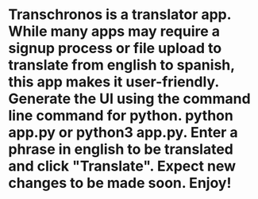 # Transchronos is a translator app. While many apps may require a signup process or file upload to translate from english to spanish, this app makes it user-friendly. Generate the UI using the command line command for python. python app.py or python3 app.py. Enter a phrase in english to be translated and click "Translate". Expect new changes to be made soon. Enjoy!
